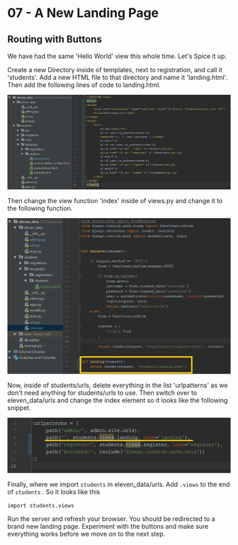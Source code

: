 # 07 - A New Landing Page

## Routing with Buttons

We have had the same 'Hello World' view this whole time. Let's Spice it up.

Create a new Directory inside of templates, next to registration, and call it 'students'. Add a new HTML file to that directory and name it 'landing.html'. Then add the following lines of code to landing.html. 

![](.gitbook/assets/login_conditionals_navbar.png)

Then change the view function 'index' inside of views.py and change it to the following function.

![](.gitbook/assets/landing_view_function.png)

Now, inside of students/urls, delete everything in the list 'urlpatterns' as we don't need anything for students/urls to use. Then switch over to eleven\_data/urls and change the index element so it looks like the following snippet.

![](.gitbook/assets/url_route_landing.png)

Finally, where we import `students` in eleven\_data/urls. Add `.views` to the end of `students` . So it looks like this

```text
import students.views
```

Run the server and refresh your browser. You should be redirected to a brand new landing page. Experiment with the buttons and make sure everything works before we move on to the next step.

